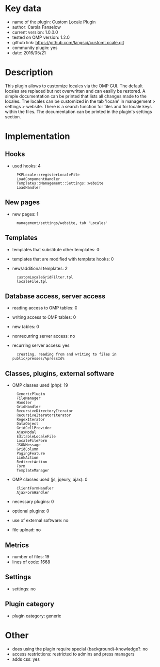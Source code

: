 Key data
============

- name of the plugin: Custom Locale Plugin
- author: Carola Fanselow
- current version: 1.0.0.0
- tested on OMP version: 1.2.0
- github link: https://github.com/langsci/customLocale.git
- community plugin: yes
- date: 2016/05/21

Description
============

This plugin allows to customize locales via the OMP GUI. The default locales are replaced but not overwritten and can easiliy be restored. A simple documentation can be printed that lists all changes made to the locales. The locales can be customized in the tab 'locale' in management > settings > website. There is a search function for files and for locale keys within the files. The documentation can be printed in the plugin's settings section.

 
Implementation
================

Hooks
-----
- used hooks: 4

		PKPLocale::registerLocaleFile
		LoadComponentHandler
		Templates::Management::Settings::website
		LoadHandler

New pages
------
- new pages: 1

		management/settings/website, tab 'Locales'

Templates
---------
- templates that substitute other templates: 0
- templates that are modified with template hooks: 0
- new/additional templates: 2
	
		customLocaleGridFilter.tpl
		localeFile.tpl

Database access, server access
-----------------------------
- reading access to OMP tables: 0
- writing access to OMP tables: 0
- new tables: 0
- nonrecurring server access: no
- recurring server access: yes

		creating, reading from and writing to files in public/presses/%pressId%
 
Classes, plugins, external software
-----------------------
- OMP classes used (php): 19
	
		GenericPlugin
		FileManager
		Handler
		GridHandler
		RecursiveDirectoryIterator
		RecursiveIteratorIterator
		RegexIterator
		DataObject
		GridCellProvider
		AjaxModal
		EditableLocaleFile
		LocaleFileForm
		JSONMessage
		GridColumn
		PagingFeature
		LinkAction
		RedirectAction
		Form
		TemplateManager
	
- OMP classes used (js, jqeury, ajax): 0

		ClientFormHandler
		AjaxFormHandler

- necessary plugins: 0
- optional plugins: 0
- use of external software: no
- file upload: no
 
Metrics
--------
- number of files: 19
- lines of code: 1668

Settings
--------
- settings: no

Plugin category
----------
- plugin category: generic

Other
=============
- does using the plugin require special (background)-knowledge?: no
- access restrictions: restricted to admins and press managers
- adds css: yes


